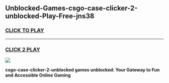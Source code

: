 
## Unblocked-Games-csgo-case-clicker-2-unblocked-Play-Free-jns38
<h3>
<a href="https://premium76.site?title=csgo-case-clicker-2-unblocked&ref=19M">CLICK TO PLAY</a></h3>
<hr>

<h3>
<a href="https://premium76.site?title=csgo-case-clicker-2-unblocked&ref=19M">CLICK 2 PLAY</a>
  
</h3>

<a href="https://premium76.site?title=csgo-case-clicker-2-unblocked&ref=19M"><img src="https://clearcache.store/games.png"></a>


**csgo-case-clicker-2-unblocked games unblocked: Your Gateway to Fun and Accessible Online Gaming**
